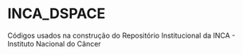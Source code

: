 # INCA_DSPACE
Códigos usados na construção do Repositório Institucional da INCA - Instituto Nacional do Câncer 
